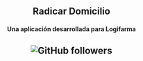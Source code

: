 <h2 align="center">Radicar Domicilio</h2>
<h4 align="center">Una aplicación desarrollada para Logifarma</h4>
<h2 align="center">
<img alt="GitHub followers" src="https://img.shields.io/github/followers/Alfareiza?label=Follow%20me%20%3A%29&style=social">
</h2>
